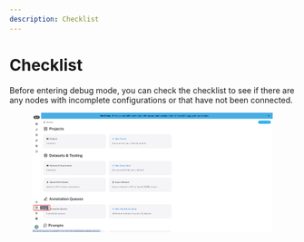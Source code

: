 ```yaml
---
description: Checklist
---
```


# Checklist

Before entering debug mode, you can check the checklist to see if there are any nodes with incomplete configurations or that have not been connected.

<figure><img src="../../../.gitbook/assets/image (8) (1).png" alt=""><figcaption></figcaption></figure>
